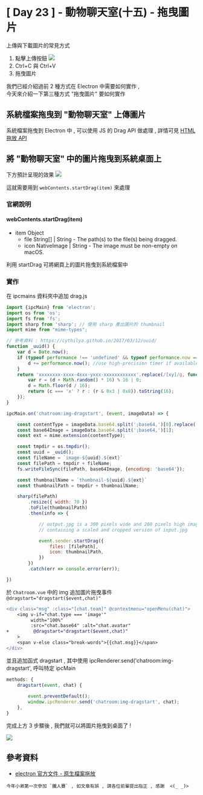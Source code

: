 # [ Day 23 ] - 動物聊天室(十五) - 拖曳圖片

上傳與下載圖片的常見方式
 1. 點擊上傳按鈕 ![](https://i.imgur.com/F7fN8hl.png)
 2. Ctrl+C 與 Ctrl+V
 3. 拖曳圖片

我們已經介紹過前 2 種方式在 Electron 中需要如何實作 ,  
今天來介紹一下第三種方式 "拖曳圖片" 要如何實作

## 系統檔案拖曳到 "動物聊天室" 上傳圖片

系統檔案拖曳到 Electron 中 , 可以使用 JS 的 Drag API 做處理 , 詳情可見 [HTML 拖放 API](https://developer.mozilla.org/zh-TW/docs/Web/API/HTML_Drag_and_Drop_API)

## 將 "動物聊天室" 中的圖片拖曳到系統桌面上 

下方預計呈現的效果
![](https://i.imgur.com/qTU7gME.gif)

這就需要用到 `webContents.startDrag(item)` 來處理 

### 官網說明

#### webContents.startDrag(item)
- item Object
  - file String[] | String - The path(s) to the file(s) being dragged.
  - icon NativeImage | String - The image must be non-empty on macOS.

利用 startDrag 可將網頁上的圖片拖曳到系統檔案中

### 實作

在 ipcmains 資料夾中追加 drag.js 

```javascript
import {ipcMain} from 'electron';
import os from 'os';
import fs from 'fs';
import sharp from 'sharp'; // 使用 sharp 產出圖片的 thumbnail
import mime from "mime-types";

// 參考資料 : https://cythilya.github.io/2017/03/12/uuid/
function _uuid() {
    var d = Date.now();
    if (typeof performance !== 'undefined' && typeof performance.now === 'function') {
        d += performance.now(); //use high-precision timer if available
    }
    return 'xxxxxxxx-xxxx-4xxx-yxxx-xxxxxxxxxxxx'.replace(/[xy]/g, function (c) {
        var r = (d + Math.random() * 16) % 16 | 0;
        d = Math.floor(d / 16);
        return (c === 'x' ? r : (r & 0x3 | 0x8)).toString(16);
    });
}

ipcMain.on('chatroom:img-dragstart', (event, imageData) => {

    const contentType = imageData.base64.split(';base64,')[0].replace('data:', '');
    const base64Image = imageData.base64.split(';base64,')[1];
    const ext = mime.extension(contentType);

    const tmpdir = os.tmpdir();
    const uuid = _uuid();
    const fileName = `image-${uuid}.${ext}`
    const filePath = tmpdir + fileName;
    fs.writeFileSync(filePath, base64Image, {encoding: 'base64'});

    const thumbnailName = `thumbnail-${uuid}.${ext}`
    const thumbnailPath = tmpdir + thumbnailName;

    sharp(filePath)
        .resize({ width: 70 })
        .toFile(thumbnailPath)
        .then(info => {

            // output.jpg is a 300 pixels wide and 200 pixels high image
            // containing a scaled and cropped version of input.jpg

            event.sender.startDrag({
                files: [filePath],
                icon: thumbnailPath,
            })
        })
        .catch(err => console.error(err));

})
```

於 `Chatroom.vue` 中的 img 追加圖片拖曳事件 `@dragstart="dragstart($event,chat)"`

```diff
<div class="msg" :class="[chat.team]" @contextmenu="openMenu(chat)">
    <img v-if="chat.type === 'image'"
         width="100%"
         :src="chat.base64" :alt="chat.avatar"
+         @dragstart="dragstart($event,chat)"
    >
    <span v-else class="break-words">{{chat.msg}}</span>
</div>
```

並且追加函式 dragstart , 其中使用 ipcRenderer.send('chatroom:img-dragstart', 呼叫特定 ipcMain 

```javascript
methods: {
    dragstart(event, chat) {
    
        event.preventDefault();
        window.ipcRenderer.send('chatroom:img-dragstart', chat);
    },
}
```

完成上方 3 步驟後 , 我們就可以將圖片拖曳到桌面了 !

![](https://i.imgur.com/qTU7gME.gif)

## 參考資料

- [electron 官方文件 - 原生檔案拖放](https://www.electronjs.org/docs/tutorial/native-file-drag-drop)

```
今年小弟第一次參加 `鐵人賽` , 如文章有誤 , 請各位前輩提出指正 , 感謝  <(_ _)>
```
